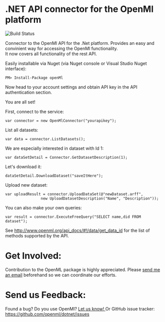 # .NET API connector for the OpenMl platform

![Build Status](https://jaksmid.visualstudio.com/DefaultCollection/_apis/public/build/definitions/591c915f-37c1-435a-a31d-0ea36e471364/1/badge)

Connector to the OpenMl API for the .Net platform. Provides an easy and convinient way for accessing the OpenMl functionality. </br>
It now covers all functionality of the rest API.

Easily installable via Nuget (via Nuget console or Visual Studio Nuget interface):
```
PM> Install-Package openMl
```
Now head to your account settings and obtain API key in the API authentication section.

You are all set!

First, connect to the service:
```
var connector = new OpenMlConnector("yourapikey");
```
List all datasets:
```
var data = connector.ListDatasets();
```
We are especially interested in dataset with Id 1:
```
var dataSetDetail = Connector.GetDatasetDescription(1);
```
Let's download it:
```
dataSetDetail.DownloadDataset("saveItHere");
```
Upload new dataset:
```
var uploadResult = connector.UploadDataSet(@"newDataset.arff",
                new UploadDatasetDescription("Name", "Description"));
```
You can also make your own queries:
```
var result = connector.ExecuteFreeQuery("SELECT name,did FROM dataset");
```
See http://www.openml.org/api_docs/#!/data/get_data_id for the list of methods supported by the API.

# Get Involved:
Contribution to the OpenML package is highly appreciated. 
Please <a href="mailto:jakub.smid@outlook.com?subject=OpenMl">send me an email</a> beforehand so we can coordinate our efforts.


# Send us Feedback:
Found a bug? Do you use OpenMl? 
<a href="mailto:jakub.smid@outlook.com?subject=OpenMl">Let us know! </a>
Or GitHub issue tracker: https://github.com/openml/dotnet/issues
